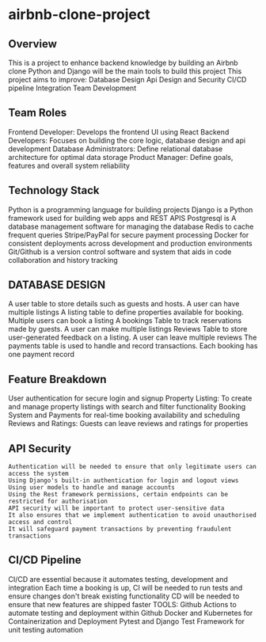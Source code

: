 # airbnb-clone-project
## Overview
This is a project to enhance backend knowledge by building an Airbnb clone
Python and Django will be the main tools to build this project
This project aims to improve:
Database Design 
Api Design and Security 
CI/CD pipeline Integration 
Team Development 

## Team Roles
Frontend Developer: Develops the frontend UI using React
Backend Developers: Focuses on building the core logic, database design and api development
Database Administrators: Define relational database architecture for optimal data storage
Product Manager: Define goals, features and overall system reliability

## Technology Stack

  Python is a programming language for building projects
  Django is a Python framework used for building web apps and REST APIS
  Postgresql is A database management software for managing the database 
  Redis to cache frequent queries 
  Stripe/PayPal for secure payment processing
  Docker for consistent deployments across development and production environments
  Git/Github is a version control software and system that aids in code collaboration and history tracking
    
## DATABASE DESIGN

 A user table to store details such as guests and hosts. A user can have multiple listings
 A listing table to define properties available for booking. Multiple users can book a listing 
 A bookings Table to track reservations made by guests. A user can make multiple listings
 Reviews Table to store user-generated feedback on a listing. A user can leave multiple reviews
 The payments table is used to handle and record transactions. Each booking has one payment record
     
## Feature Breakdown

User authentication for secure login and signup
Property Listing: To create and manage property listings with search and filter functionality
Booking System and Payments for real-time booking availability and scheduling
Reviews and Ratings: Guests can leave reviews and ratings for properties

## API Security

    Authentication will be needed to ensure that only legitimate users can access the system
    Using Django's built-in authentication for login and logout views
    Using user models to handle and manage accounts
    Using the Rest framework permissions, certain endpoints can be restricted for authorisation
    API security will be important to protect user-sensitive data
    It also ensures that we implement authentication to avoid unauthorised access and control
    It will safeguard payment transactions by preventing fraudulent transactions
## CI/CD Pipeline

CI/CD are essential because it automates testing, development and integration
Each time a booking is up, CI will be needed to run tests and ensure changes don't break existing functionality
CD will be needed to ensure that new features are shipped faster
    TOOLS:
            Github Actions to automate testing and deployment within Github
            Docker and Kubernetes for Containerization and Deployment
            Pytest and Django Test Framework for unit testing automation
    
